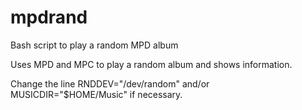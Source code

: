 # mpdrand
Bash script to play a random MPD album

Uses MPD and MPC to play a random album and shows information.

Change the line RNDDEV="/dev/random" and/or MUSICDIR="$HOME/Music" if necessary.
